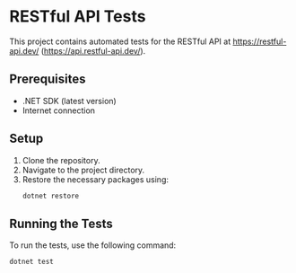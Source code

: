 # RESTful API Tests

This project contains automated tests for the RESTful API at https://restful-api.dev/ (https://api.restful-api.dev/).

## Prerequisites

- .NET SDK (latest version)
- Internet connection

## Setup

1. Clone the repository.
2. Navigate to the project directory.
3. Restore the necessary packages using:
    ```sh
    dotnet restore
    ```

## Running the Tests

To run the tests, use the following command:
```sh
dotnet test
